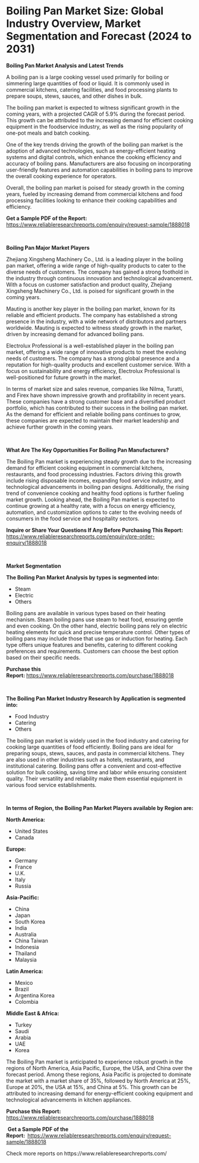 <p><h1>Boiling Pan Market Size: Global Industry Overview, Market Segmentation and Forecast (2024 to 2031)</h1></p><p><strong>Boiling Pan Market Analysis and Latest Trends</strong></p>
<p><p>A boiling pan is a large cooking vessel used primarily for boiling or simmering large quantities of food or liquid. It is commonly used in commercial kitchens, catering facilities, and food processing plants to prepare soups, stews, sauces, and other dishes in bulk.</p><p>The boiling pan market is expected to witness significant growth in the coming years, with a projected CAGR of 5.9% during the forecast period. This growth can be attributed to the increasing demand for efficient cooking equipment in the foodservice industry, as well as the rising popularity of one-pot meals and batch cooking.</p><p>One of the key trends driving the growth of the boiling pan market is the adoption of advanced technologies, such as energy-efficient heating systems and digital controls, which enhance the cooking efficiency and accuracy of boiling pans. Manufacturers are also focusing on incorporating user-friendly features and automation capabilities in boiling pans to improve the overall cooking experience for operators.</p><p>Overall, the boiling pan market is poised for steady growth in the coming years, fueled by increasing demand from commercial kitchens and food processing facilities looking to enhance their cooking capabilities and efficiency.</p></p>
<p><strong>Get a Sample PDF of the Report:&nbsp;</strong> <a href="https://www.reliableresearchreports.com/enquiry/request-sample/1888018">https://www.reliableresearchreports.com/enquiry/request-sample/1888018</a></p>
<p>&nbsp;</p>
<p><strong>Boiling Pan Major Market Players</strong></p>
<p><p>Zhejiang Xingsheng Machinery Co., Ltd. is a leading player in the boiling pan market, offering a wide range of high-quality products to cater to the diverse needs of customers. The company has gained a strong foothold in the industry through continuous innovation and technological advancement. With a focus on customer satisfaction and product quality, Zhejiang Xingsheng Machinery Co., Ltd. is poised for significant growth in the coming years.</p><p>Mauting is another key player in the boiling pan market, known for its reliable and efficient products. The company has established a strong presence in the industry, with a wide network of distributors and partners worldwide. Mauting is expected to witness steady growth in the market, driven by increasing demand for advanced boiling pans.</p><p>Electrolux Professional is a well-established player in the boiling pan market, offering a wide range of innovative products to meet the evolving needs of customers. The company has a strong global presence and a reputation for high-quality products and excellent customer service. With a focus on sustainability and energy efficiency, Electrolux Professional is well-positioned for future growth in the market.</p><p>In terms of market size and sales revenue, companies like Nilma, Turatti, and Firex have shown impressive growth and profitability in recent years. These companies have a strong customer base and a diversified product portfolio, which has contributed to their success in the boiling pan market. As the demand for efficient and reliable boiling pans continues to grow, these companies are expected to maintain their market leadership and achieve further growth in the coming years.</p></p>
<p>&nbsp;</p>
<p><strong>What Are The Key Opportunities For Boiling Pan Manufacturers?</strong></p>
<p><p>The Boiling Pan market is experiencing steady growth due to the increasing demand for efficient cooking equipment in commercial kitchens, restaurants, and food processing industries. Factors driving this growth include rising disposable incomes, expanding food service industry, and technological advancements in boiling pan designs. Additionally, the rising trend of convenience cooking and healthy food options is further fueling market growth. Looking ahead, the Boiling Pan market is expected to continue growing at a healthy rate, with a focus on energy efficiency, automation, and customization options to cater to the evolving needs of consumers in the food service and hospitality sectors.</p></p>
<p><strong>Inquire or Share Your Questions If Any Before Purchasing This Report:</strong> <a href="https://www.reliableresearchreports.com/enquiry/pre-order-enquiry/1888018">https://www.reliableresearchreports.com/enquiry/pre-order-enquiry/1888018</a></p>
<p>&nbsp;</p>
<p><strong>Market Segmentation</strong></p>
<p><strong>The Boiling Pan Market Analysis by types is segmented into:</strong></p>
<p><ul><li>Steam</li><li>Electric</li><li>Others</li></ul></p>
<p><p>Boiling pans are available in various types based on their heating mechanism. Steam boiling pans use steam to heat food, ensuring gentle and even cooking. On the other hand, electric boiling pans rely on electric heating elements for quick and precise temperature control. Other types of boiling pans may include those that use gas or induction for heating. Each type offers unique features and benefits, catering to different cooking preferences and requirements. Customers can choose the best option based on their specific needs.</p></p>
<p><strong>Purchase this Report:&nbsp;</strong><a href="https://www.reliableresearchreports.com/purchase/1888018">https://www.reliableresearchreports.com/purchase/1888018</a></p>
<p>&nbsp;</p>
<p><strong>The Boiling Pan Market Industry Research by Application is segmented into:</strong></p>
<p><ul><li>Food Industry</li><li>Catering</li><li>Others</li></ul></p>
<p><p>The boiling pan market is widely used in the food industry and catering for cooking large quantities of food efficiently. Boiling pans are ideal for preparing soups, stews, sauces, and pasta in commercial kitchens. They are also used in other industries such as hotels, restaurants, and institutional catering. Boiling pans offer a convenient and cost-effective solution for bulk cooking, saving time and labor while ensuring consistent quality. Their versatility and reliability make them essential equipment in various food service establishments.</p></p>
<p>&nbsp;</p>
<p><strong>In terms of Region, the Boiling Pan Market Players available by Region are:</strong></p>
<p>
    <p> <strong> North America: </strong>
        <ul>
            <li>United States</li>
            <li>Canada</li>
        </ul>
        </p> 
    <p> <strong> Europe: </strong>
        <ul>
            <li>Germany</li>
            <li>France</li>
            <li>U.K.</li>
            <li>Italy</li>
            <li>Russia</li>
        </ul>
        </p> 
    <p> <strong> Asia-Pacific: </strong>
        <ul>
            <li>China</li>
            <li>Japan</li>
            <li>South Korea</li>
            <li>India</li>
            <li>Australia</li>
            <li>China Taiwan</li>
            <li>Indonesia</li>
            <li>Thailand</li>
            <li>Malaysia</li>
        </ul>
        </p> 
    <p> <strong> Latin America: </strong>
        <ul>
            <li>Mexico</li>
            <li>Brazil</li>
            <li>Argentina Korea</li>
            <li>Colombia</li>
        </ul>
        </p> 
    <p> <strong> Middle East & Africa: </strong>
        <ul>
            <li>Turkey</li>
            <li>Saudi</li>
            <li>Arabia</li>
            <li>UAE</li>
            <li>Korea</li>
        </ul>
    </p>
    </p>
<p><p>The Boiling Pan market is anticipated to experience robust growth in the regions of North America, Asia Pacific, Europe, the USA, and China over the forecast period. Among these regions, Asia Pacific is projected to dominate the market with a market share of 35%, followed by North America at 25%, Europe at 20%, the USA at 15%, and China at 5%. This growth can be attributed to increasing demand for energy-efficient cooking equipment and technological advancements in kitchen appliances.</p></p>
<p><strong>Purchase this Report: </strong><a href="https://www.reliableresearchreports.com/purchase/1888018">https://www.reliableresearchreports.com/purchase/1888018</a></p>
<p>&nbsp;<strong>Get a Sample PDF of the Report:&nbsp;&nbsp;</strong><a href="https://www.reliableresearchreports.com/enquiry/request-sample/1888018">https://www.reliableresearchreports.com/enquiry/request-sample/1888018</a></p>
<p><strong></strong></p>
<p>Check more reports on https://www.reliableresearchreports.com/</p>